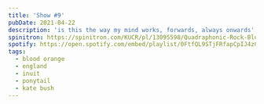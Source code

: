 ```yaml
---
title: 'Show #9'
pubDate: 2021-04-22
description: 'is this the way my mind works, forwards, always onwards'
spinitron: https://spinitron.com/KUCR/pl/13095598/Quadraphonic-Rock-Block
spotify: https://open.spotify.com/embed/playlist/0FtfQL9STjFRfapCpIJ4zC
tags:
  - blood orange
  - england
  - inuit
  - ponytail
  - kate bush
---
```

